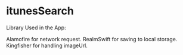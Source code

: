 # itunesSearch

Library Used in the App:

Alamofire for network request.
RealmSwift for saving to local storage.
Kingfisher for handling imageUrl.



